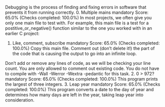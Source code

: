 Debugging is the process of finding and fixing errors in software that prevents it from running correctly.
0. Multiple mains
mandatory
Score: 65.0% (Checks completed: 100.0%)
In most projects, we often give you only one main file to test with. For example, this main file is a test for a postitive_or_negative() function similar to the one you worked with in an earlier C project:
1. Like, comment, subscribe
mandatory
Score: 65.0% (Checks completed: 100.0%)
Copy this main file. Comment out (don’t delete it!) the part of the code that is causing the output to go into an infinite loop.

Don’t add or remove any lines of code, as we will be checking your line count. You are only allowed to comment out existing code.
You do not have to compile with -Wall -Werror -Wextra -pedantic for this task.
2. 0 > 972?
mandatory
Score: 65.0% (Checks completed: 100.0%)
This program prints the largest of three integers.
3. Leap year
mandatory
Score: 65.0% (Checks completed: 100.0%)
This program converts a date to the day of year and determines how many days are left in the year, taking leap year into consideration.

